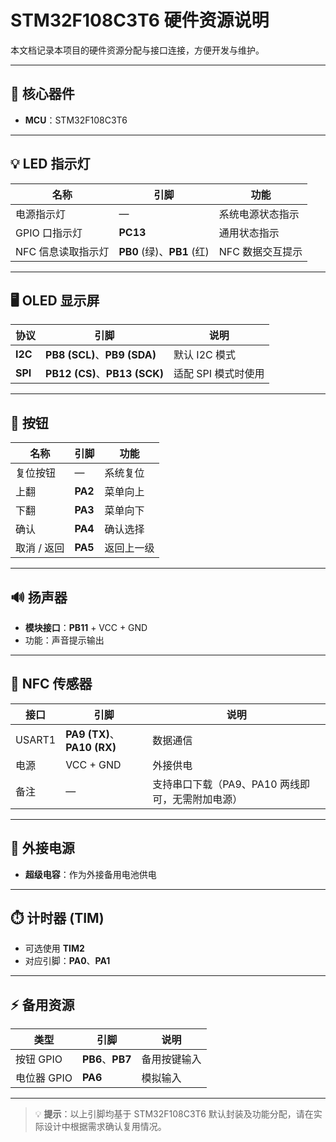 # STM32F108C3T6 硬件资源说明

本文档记录本项目的硬件资源分配与接口连接，方便开发与维护。

---

## 🔧 核心器件
- **MCU**：STM32F108C3T6

---

## 💡 LED 指示灯
| 名称 | 引脚 | 功能 |
| ---- | ---- | ---- |
| 电源指示灯 | — | 系统电源状态指示 |
| GPIO 口指示灯 | **PC13** | 通用状态指示 |
| NFC 信息读取指示灯 | **PB0** (绿)、**PB1** (红) | NFC 数据交互提示 |

---

## 🖥️ OLED 显示屏
| 协议 | 引脚 | 说明 |
| ---- | ---- | ---- |
| **I2C** | **PB8 (SCL)**、**PB9 (SDA)** | 默认 I2C 模式 |
| **SPI** | **PB12 (CS)**、**PB13 (SCK)** | 适配 SPI 模式时使用 |

---

## 🔘 按钮
| 名称 | 引脚 | 功能 |
| ---- | ---- | ---- |
| 复位按钮 | — | 系统复位 |
| 上翻 | **PA2** | 菜单向上 |
| 下翻 | **PA3** | 菜单向下 |
| 确认 | **PA4** | 确认选择 |
| 取消 / 返回 | **PA5** | 返回上一级 |

---

## 🔊 扬声器
- **模块接口**：**PB11** + VCC + GND  
- 功能：声音提示输出

---

## 📡 NFC 传感器
| 接口 | 引脚 | 说明 |
| ---- | ---- | ---- |
| USART1 | **PA9 (TX)**、**PA10 (RX)** | 数据通信 |
| 电源 | VCC + GND | 外接供电 |
| 备注 | — | 支持串口下载（PA9、PA10 两线即可，无需附加电源） |

---

## 🔋 外接电源
- **超级电容**：作为外接备用电池供电

---

## ⏱️ 计时器 (TIM)
- 可选使用 **TIM2**
- 对应引脚：**PA0**、**PA1**

---

## ⚡ 备用资源
| 类型 | 引脚 | 说明 |
| ---- | ---- | ---- |
| 按钮 GPIO | **PB6**、**PB7** | 备用按键输入 |
| 电位器 GPIO | **PA6** | 模拟输入 |

---

> 💡 **提示**：以上引脚均基于 STM32F108C3T6 默认封装及功能分配，请在实际设计中根据需求确认复用情况。
